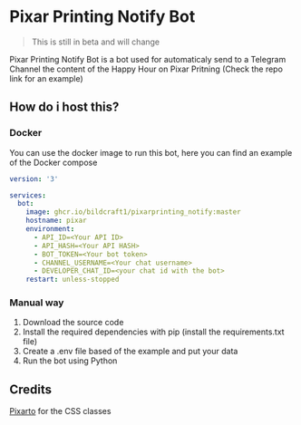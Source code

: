 # Pixar Printing Notify Bot

> This is still in beta and will change

Pixar Printing Notify Bot is a bot used for automaticaly send to a Telegram Channel the
content of the Happy Hour on Pixar Pritning (Check the repo link for an example)

## How do i host this?

### Docker
You can use the docker image to run this bot, here you can find an example of the Docker compose

```yaml
version: '3'

services:
  bot:
    image: ghcr.io/bildcraft1/pixarprinting_notify:master
    hostname: pixar
    environment:
      - API_ID=<Your API ID>
      - API_HASH=<Your API HASH>
      - BOT_TOKEN=<Your bot token>
      - CHANNEL_USERNAME=<Your chat username>
      - DEVELOPER_CHAT_ID=<your chat id with the bot>
    restart: unless-stopped
```

### Manual way
1. Download the source code
2. Install the required dependencies with pip (install the requirements.txt file)
3. Create a .env file based of the example and put your data
4. Run the bot using Python

## Credits

[Pixarto](https://github.com/MrTriad/pixarto) for the CSS classes

